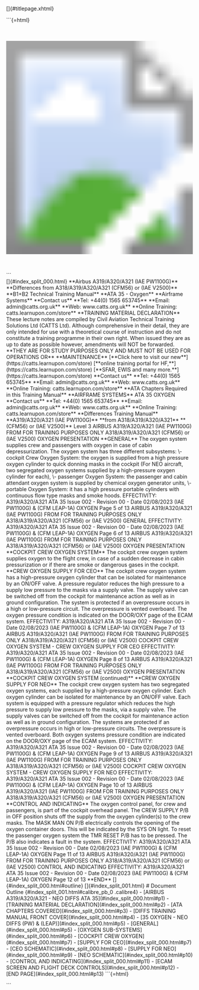 []{#titlepage.xhtml}
<div>
```{=html}
<svg xmlns="http://www.w3.org/2000/svg" xmlns:xlink="http://www.w3.org/1999/xlink" version="1.1" width="100%" height="100%" viewbox="0 0 1200 1600" preserveaspectratio="none">
```
`<image width="1200" height="1600" xlink:href="cover_image.jpg">`{=html}`</image>`{=html}
```{=html}
</svg>
```
</div>
[]{#index_split_000.html}
**Airbus A319/A320/A321 (IAE PW1100G)** **Differences from
A318/A319/A320/A321 (CFM56) or (IAE V2500)** **B1+B2 Technical Training
Manual**
**ATA 35 - Oxygen**
**Airframe Systems**
**Contact us**
**Tel: +44(0) 1565 653745**
**Email: admin@catts.org.uk**
**Web: www.catts.org.uk**
**Online Training: catts.learnupon.com/store**
**TRAINING MATERIAL DECLARATION**
These lecture notes are compiled by Civil Aviation Technical Training
Solutions Ltd (CATTS Ltd).
Although comprehensive in their detail, they are only intended for use
with a theoretical course of instruction and do not constitute a
training programme in their own right. When issued they are as up to
date as possible however, amendments will NOT be forwarded.
**THEY ARE FOR STUDY PURPOSES ONLY AND MUST NOT BE USED FOR OPERATIONS
OR**
**MAINTENANCE**
[**Click here to visit our new**](https://catts.learnupon.com/store)
[**online training portal for HF,**](https://catts.learnupon.com/store)
[**SFAR, EWIS and many more.**](https://catts.learnupon.com/store)
**Contact us**
**Tel: +44(0) 1565 653745**
**Email: admin@catts.org.uk**
**Web: www.catts.org.uk**
**Online Training: catts.learnupon.com/store**
**ATA Chapters Required in this Training Manual** **AIRFRAME SYSTEMS**
ATA 35
OXYGEN
**Contact us**
**Tel: +44(0) 1565 653745**
**Email: admin@catts.org.uk**
**Web: www.catts.org.uk**
**Online Training: catts.learnupon.com/store**
**Differences Training Manual**
**A319/A320/A321 (IAE PW1100G)**
**from A318/A319/A320/A321**
**(CFM56) or (IAE V2500)**
Level 3
AIRBUS A319/A320/A321 (IAE PW1100G) FROM
FOR TRAINING PURPOSES ONLY
A318/A319/A320/A321 (CFM56) or (IAE V2500) OXYGEN PRESENTATION
**GENERAL**
The oxygen system supplies crew and passengers with oxygen in case of
cabin depressurization.
The oxygen system has three different subsystems:
\- cockpit Crew Oxygen System: the oxygen is supplied from a high
pressure oxygen cylinder to quick donning masks in the cockpit (For NEO
aircraft, two segregated oxygen systems supplied by a high-pressure
oxygen cylinder for each),
\- passenger Oxygen System: the passenger and cabin attendant oxygen
system is supplied by chemical oxygen generator units,
\- portable Oxygen System: it has a high pressure portable cylinders
with continuous flow type masks and smoke hoods.
EFFECTIVITY: A319/A320/A321
ATA 35
Issue 002 - Revision 00 - Date 02/08/2023
(IAE PW1100G) & (CFM LEAP-1A)
OXYGEN
Page 5 of 13
AIRBUS A319/A320/A321 (IAE PW1100G) FROM
FOR TRAINING PURPOSES ONLY
A318/A319/A320/A321 (CFM56) or (IAE V2500) GENERAL
EFFECTIVITY: A319/A320/A321
ATA 35
Issue 002 - Revision 00 - Date 02/08/2023
(IAE PW1100G) & (CFM LEAP-1A)
OXYGEN
Page 6 of 13
AIRBUS A319/A320/A321 (IAE PW1100G) FROM
FOR TRAINING PURPOSES ONLY
A318/A319/A320/A321 (CFM56) or (IAE V2500) OXYGEN PRESENTATION
**COCKPIT CREW OXYGEN SYSTEM**
The cockpit crew oxygen system supplies oxygen to the flight crew, in
case of a sudden decrease in cabin pressurization or if there are smoke
or dangerous gases in the cockpit.
**CREW OXYGEN SUPPLY FOR CEO**
The cockpit crew oxygen system has a high-pressure oxygen cylinder that
can be isolated for maintenance by an ON/OFF valve. A pressure regulator
reduces the high pressure to a supply low pressure to the masks via a
supply valve.
The supply valve can be switched off from the cockpit for maintenance
action as well as in ground configuration. The system is protected if an
overpressure occurs in a high or low-pressure circuit. The overpressure
is vented overboard. The oxygen pressure condition is indicated on the
DOOR/OXY page of the ECAM system.
EFFECTIVITY: A319/A320/A321
ATA 35
Issue 002 - Revision 00 - Date 02/08/2023
(IAE PW1100G) & (CFM LEAP-1A)
OXYGEN
Page 7 of 13
AIRBUS A319/A320/A321 (IAE PW1100G) FROM
FOR TRAINING PURPOSES ONLY
A318/A319/A320/A321 (CFM56) or (IAE V2500) COCKPIT CREW OXYGEN SYSTEM -
CREW OXYGEN SUPPLY FOR CEO
EFFECTIVITY: A319/A320/A321
ATA 35
Issue 002 - Revision 00 - Date 02/08/2023
(IAE PW1100G) & (CFM LEAP-1A)
OXYGEN
Page 8 of 13
AIRBUS A319/A320/A321 (IAE PW1100G) FROM
FOR TRAINING PURPOSES ONLY
A318/A319/A320/A321 (CFM56) or (IAE V2500) OXYGEN PRESENTATION
**COCKPIT CREW OXYGEN SYSTEM (continued)** **CREW OXYGEN SUPPLY FOR
NEO**
The cockpit crew oxygen system has two segregated oxygen systems, each
supplied by a high-pressure oxygen cylinder.
Each oxygen cylinder can be isolated for maintenance by an ON/OFF
valve. Each system is equipped with a pressure regulator which reduces
the high pressure to supply low pressure to the masks, via a supply
valve.
The supply valves can be switched off from the cockpit for maintenance
action as well as in ground configuration. The systems are protected if
an overpressure occurs in high or low-pressure circuits.
The overpressure is vented overboard. Both oxygen systems pressure
condition are indicated on the DOOR/OXY page of the ECAM system.
EFFECTIVITY: A319/A320/A321
ATA 35
Issue 002 - Revision 00 - Date 02/08/2023
(IAE PW1100G) & (CFM LEAP-1A)
OXYGEN
Page 9 of 13
AIRBUS A319/A320/A321 (IAE PW1100G) FROM
FOR TRAINING PURPOSES ONLY
A318/A319/A320/A321 (CFM56) or (IAE V2500) COCKPIT CREW OXYGEN SYSTEM -
CREW OXYGEN SUPPLY FOR NEO
EFFECTIVITY: A319/A320/A321
ATA 35
Issue 002 - Revision 00 - Date 02/08/2023
(IAE PW1100G) & (CFM LEAP-1A)
OXYGEN
Page 10 of 13
AIRBUS A319/A320/A321 (IAE PW1100G) FROM
FOR TRAINING PURPOSES ONLY
A318/A319/A320/A321 (CFM56) or (IAE V2500) OXYGEN PRESENTATION
**CONTROL AND INDICATING**
The oxygen control panel, for crew and passengers, is part of the
cockpit overhead panel.
The CREW SUPPLY P/B in OFF position shuts off the supply from the oxygen
cylinder(s) to the crew masks.
The MASK MAN ON P/B electrically controls the opening of the oxygen
container doors. This will be indicated by the SYS ON light.
To reset the passenger oxygen system the TMR RESET P/B has to be
pressed. The P/B also indicates a fault in the system.
EFFECTIVITY: A319/A320/A321
ATA 35
Issue 002 - Revision 00 - Date 02/08/2023
(IAE PW1100G) & (CFM LEAP-1A)
OXYGEN
Page 11 of 13
AIRBUS A319/A320/A321 (IAE PW1100G) FROM
FOR TRAINING PURPOSES ONLY
A318/A319/A320/A321 (CFM56) or (IAE V2500) CONTROL AND INDICATING
EFFECTIVITY: A319/A320/A321
ATA 35
Issue 002 - Revision 00 - Date 02/08/2023
(IAE PW1100G) & (CFM LEAP-1A)
OXYGEN
Page 12 of 13
**END**
[]{#index_split_000.html#outline}
[]{#index_split_001.html}
# Document Outline {#index_split_001.html#calibre_pb_0 .calibre4}
-   [AIRBUS A319/A320/A321 - NEO DIFFS ATA 35](#index_split_000.html#p1)
    -   [TRAINING MATERIAL DECLARATION](#index_split_000.html#p2)
    -   [ATA CHAPTERS COVERED](#index_split_000.html#p3)
    -   [DIFFS TRAINING MANUAL FRONT COVER](#index_split_000.html#p4)
    -   [35 OXYGEN - NEO DIFFS (PW) & (LEAP)](#index_split_000.html#p5)
        -   [GENERAL](#index_split_000.html#p5)
            -   [OXYGEN SUB-SYSTEMS](#index_split_000.html#p6)
        -   [COCKPIT CREW OXYGEN](#index_split_000.html#p7)
            -   [SUPPLY FOR CEO](#index_split_000.html#p7)
                -   [CEO SCHEMATIC](#index_split_000.html#p8)
            -   [SUPPLY FOR NEO](#index_split_000.html#p9)
                -   [NEO SCHEMATIC](#index_split_000.html#p10)
        -   [CONTROL AND INDICATING](#index_split_000.html#p11)
            -   [ECAM SCREEN AND FLIGHT DECK
                CONTROLS](#index_split_000.html#p12)
        -   [END PAGE](#index_split_000.html#p13)
```{=html}
</p>
```
